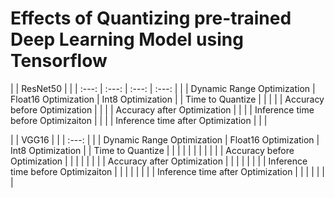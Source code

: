 # Effects of Quantizing pre-trained Deep Learning Model using Tensorflow


|  | ResNet50 | |
| :---: |  :---: |  :---: |  :---: |
|  | Dynamic Range Optimization | Float16 Optimization | Int8 Optimization |
| Time to Quantize | | | |
| Accuracy before Optimization | | |
| Accuracy after Optimization | | |
| Inference time before Optimizaiton | | |
| Inference time after Optimization | | |

|  | VGG16 | |
| :---: | 
|  | Dynamic Range Optimization | Float16 Optimization | Int8 Optimization |
| Time to Quantize | | | | | | | | | |
| Accuracy before Optimization | | | | | | |
| Accuracy after Optimization | | | | | | |
| Inference time before Optimizaiton | | | | | | |
| Inference time after Optimization | | | | | | |
